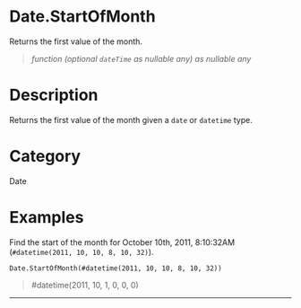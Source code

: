 # Date.StartOfMonth
Returns the first value of the month.
> _function (optional <code>dateTime</code> as nullable any) as nullable any_

# Description 
Returns the first value of the month given a <code>date</code> or <code>datetime</code> type.
# Category 
Date
# Examples 
Find the start of the month for October 10th, 2011, 8:10:32AM (<code>#datetime(2011, 10, 10, 8, 10, 32)</code>).
```
Date.StartOfMonth(#datetime(2011, 10, 10, 8, 10, 32))
```
> #datetime(2011, 10, 1, 0, 0, 0)

***
